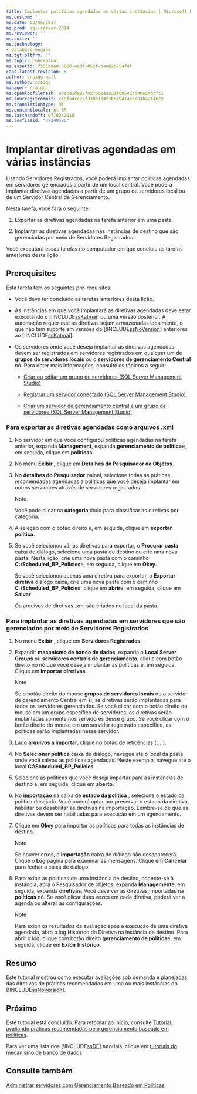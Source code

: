 ```yaml
---
title: Implantar políticas agendadas em várias instâncias | Microsoft Docs
ms.custom: ''
ms.date: 03/06/2017
ms.prod: sql-server-2014
ms.reviewer: ''
ms.suite: ''
ms.technology:
- database-engine
ms.tgt_pltfrm: ''
ms.topic: conceptual
ms.assetid: f551b8e8-3668-4ed4-852f-bae826254f4f
caps.latest.revision: 6
author: craigg-msft
ms.author: craigg
manager: craigg
ms.openlocfilehash: ebabe1d982f427002eea31f09541cd40654bcfc1
ms.sourcegitcommit: c18fadce27f330e1d4f36549414e5c84ba2f46c2
ms.translationtype: MT
ms.contentlocale: pt-BR
ms.lasthandoff: 07/02/2018
ms.locfileid: "37249526"
---
```

# <a name="deploy-scheduled-policies-to-multiple-instances"></a>Implantar diretivas agendadas em várias instâncias
  Usando Servidores Registrados, você poderá implantar políticas agendadas em servidores gerenciados a partir de um local central. Você poderá implantar diretivas agendadas a partir de um grupo de servidores local ou de um Servidor Central de Gerenciamento.  
  
 Nesta tarefa, você fará o seguinte:  
  
1.  Exportar as diretivas agendadas na tarefa anterior em uma pasta.  
  
2.  Implantar as diretivas agendadas nas instâncias de destino que são gerenciadas por meio de Servidores Registrados.  
  
 Você executará essas tarefas no computador em que concluiu as tarefas anteriores desta lição.  
  
## <a name="prerequisites"></a>Prerequisites  
 Esta tarefa tem os seguintes pré-requisitos:  
  
-   Você deve ter concluído as tarefas anteriores desta lição.  
  
-   As instâncias em que você implantará as diretivas agendadas deve estar executando o [!INCLUDE[ssKatmai](../includes/sskatmai-md.md)] ou uma versão posterior. A automação requer que as diretivas sejam armazenadas localmente, o que não tem suporte em versões do [!INCLUDE[ssNoVersion](../includes/ssnoversion-md.md)] anteriores ao [!INCLUDE[ssKatmai](../includes/sskatmai-md.md)].  
  
-   Os servidores onde você deseja implantar as diretivas agendadas devem ser registrados em servidores registrados em qualquer um de **grupos de servidores locais** ou o **servidores de gerenciamento Central** nó. Para obter mais informações, consulte os tópicos a seguir:  
  
    -   [Criar ou editar um grupo de servidores &#40;SQL Server Management Studio&#41;](../ssms/register-servers/create-or-edit-a-server-group-sql-server-management-studio.md)  
  
    -   [Registrar um servidor conectado &#40;SQL Server Management Studio&#41;](../ssms/register-servers/register-a-connected-server-sql-server-management-studio.md).  
  
    -   [Criar um servidor de gerenciamento central e um grupo de servidores &#40;SQL Server Management Studio&#41;](../ssms/register-servers/create-a-central-management-server-and-server-group.md)  
  
### <a name="to-export-the-scheduled-policies-as-xml-files"></a>Para exportar as diretivas agendadas como arquivos .xml  
  
1.  No servidor em que você configurou políticas agendadas na tarefa anterior, expanda **Management**, expanda **gerenciamento de política**e, em seguida, clique em **políticas**.  
  
2.  No menu **Exibir** , clique em **Detalhes do Pesquisador de Objetos**.  
  
3.  No **detalhes do Pesquisador** painel, selecione todas as práticas recomendadas agendadas a políticas que você deseja implantar em outros servidores através de servidores registrados.  
  
    > [!NOTE]  
    >  Você pode clicar na **categoria** título para classificar as diretivas por categoria.  
  
4.  A seleção com o botão direito e, em seguida, clique em **exportar política**.  
  
5.  Se você selecionou várias diretivas para exportar, o **Procurar pasta** caixa de diálogo, selecione uma pasta de destino ou crie uma nova pasta. Nesta lição, crie uma nova pasta com o caminho **C:\Scheduled_BP_Policies**e, em seguida, clique em **Okey**.  
  
     Se você selecionou apenas uma diretiva para exportar, o **Exportar diretiva** diálogo caixa, crie uma nova pasta com o caminho **C:\Scheduled_BP_Policies**, clique em **abrir**e, em seguida, clique em **Salvar**.  
  
     Os arquivos de diretivas .xml são criados no local da pasta.  
  
### <a name="to-deploy-the-scheduled-policies-to-servers-that-are-managed-through-registered-servers"></a>Para implantar as diretivas agendadas em servidores que são gerenciados por meio de Servidores Registrados  
  
1.  No menu **Exibir** , clique em **Servidores Registrados**.  
  
2.  Expandir **mecanismo de banco de dados**, expanda o **Local Server Groups** ou **servidores centrais de gerenciamento**, clique com botão direito no nó que você deseja implantar as políticas e, em seguida, Clique em **importar diretivas**.  
  
    > [!NOTE]  
    >  Se o botão direito do mouse **grupos de servidores locais** ou o servidor de gerenciamento Central em si, as diretivas serão implantadas para todos os servidores gerenciados. Se você clicar com o botão direito do mouse em um grupo específico de servidores, as diretivas serão implantadas somente nos servidores desse grupo. Se você clicar com o botão direito do mouse em um servidor registrado específico, as políticas serão implantadas nesse servidor.  
  
3.  Lado **arquivos a importar**, clique no botão de reticências (**...** ).  
  
4.  No **Selecionar política** caixa de diálogo, navegue até o local da pasta onde você salvou as políticas agendadas. Neste exemplo, navegue até o local **C:\Scheduled_BP_Policies**.  
  
5.  Selecione as políticas que você deseja importar para as instâncias de destino e, em seguida, clique em **aberto**.  
  
6.  No **importação** na caixa de **estado da política** , selecione o estado da política desejada. Você poderá optar por preservar o estado da diretiva, habilitar ou desabilitar as diretivas na importação. Lembre-se de que as diretivas devem ser habilitadas para execução em um agendamento.  
  
7.  Clique em **Okey** para importar as políticas para todas as instâncias de destino.  
  
    > [!NOTE]  
    >  Se houver erros, o **importação** caixa de diálogo não desaparecerá. Clique o **Log** página para examinar as mensagens. Clique em **Cancelar** para fechar a caixa de diálogo.  
  
8.  Para exibir as políticas de uma instância de destino, conecte-se à instância, abra o Pesquisador de objetos, expanda **Management**e, em seguida, expanda **diretivas**. Você deve ver as diretivas importadas na **políticas** nó. Se você clicar duas vezes em cada diretiva, poderá ver a agenda ou alterar as configurações.  
  
    > [!NOTE]  
    >  Para exibir os resultados da avaliação após a execução de uma diretiva agendada, abra o log Histórico da Diretiva na instância de destino. Para abrir o log, clique com botão direito **gerenciamento de política**e, em seguida, clique em **Exibir histórico**.  
  
## <a name="summary"></a>Resumo  
 Este tutorial mostrou como executar avaliações sob demanda e planejadas das diretivas de práticas recomendadas em uma ou mais instâncias do [!INCLUDE[ssNoVersion](../includes/ssnoversion-md.md)].  
  
## <a name="next"></a>Próximo  
 Este tutorial está concluído. Para retornar ao início, consulte [Tutorial: avaliando práticas recomendadas pelo gerenciamento baseado em políticas](../../2014/tutorials/tutorial-evaluating-best-practices-by-using-policy-based-management.md).  
  
 Para ver uma lista dos [!INCLUDE[ssDE](../includes/ssde-md.md)] tutoriais, clique em [tutoriais do mecanismo de banco de dados](../relational-databases/database-engine-tutorials.md).  
  
## <a name="see-also"></a>Consulte também  
 [Administrar servidores com Gerenciamento Baseado em Políticas](../relational-databases/policy-based-management/administer-servers-by-using-policy-based-management.md)  
  
  
